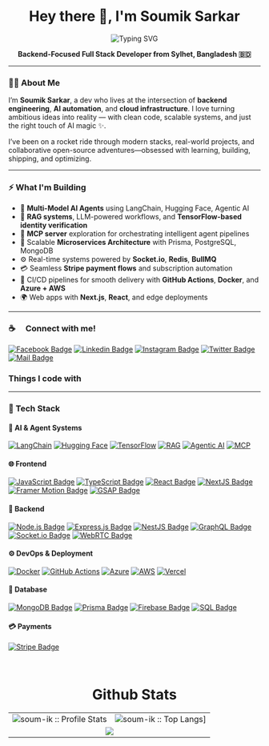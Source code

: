 <h1 align="center">Hey there 👋, I'm Soumik Sarkar</h1>

<p align="center">
  <img src="https://readme-typing-svg.demolab.com?font=Fira+Code&weight=600&size=22&pause=1000&color=58A6FF&center=true&vCenter=true&width=840&height=30&lines=Backend+Wizard+%7C+AI+Builder+%7C+Optimizer" alt="Typing SVG" />
</p>

<p align="center">
  <strong>Backend-Focused Full Stack Developer from Sylhet, Bangladesh 🇧🇩</strong>
</p>

---

### 👨‍💻 About Me

I’m **Soumik Sarkar**, a dev who lives at the intersection of **backend engineering**, **AI automation**, and **cloud infrastructure**. I love turning ambitious ideas into reality — with clean code, scalable systems, and just the right touch of AI magic ✨.

I’ve been on a rocket ride through modern stacks, real-world projects, and collaborative open-source adventures—obsessed with learning, building, shipping, and optimizing.

---

### ⚡ What I'm Building

- 🤖 **Multi-Model AI Agents** using LangChain, Hugging Face, Agentic AI  
- 🧠 **RAG systems**, LLM-powered workflows, and **TensorFlow-based identity verification**  
- 🔁 **MCP server** exploration for orchestrating intelligent agent pipelines  
- 🔧 Scalable **Microservices Architecture** with Prisma, PostgreSQL, MongoDB  
- ⚙️ Real-time systems powered by **Socket.io**, **Redis**, **BullMQ**  
- 💳 Seamless **Stripe payment flows** and subscription automation  
- 🚀 CI/CD pipelines for smooth delivery with **GitHub Actions**, **Docker**, and **Azure + AWS**  
- 🌍 Web apps with **Next.js**, **React**, and edge deployments

---
### :coffee: &emsp;Connect with me!

[![Facebook Badge](https://img.shields.io/badge/Facebook-1877F2?style=for-the-badge&logo=facebook&logoColor=white)](https://www.facebook.com/soumik.sarkar.16547)
[![Linkedin Badge](https://img.shields.io/badge/LinkedIn-0077B5?style=for-the-badge&logo=linkedin&logoColor=white)](https://www.linkedin.com/in/soumik-sarkar-a3b438290/) [![Instagram Badge](https://img.shields.io/badge/Instagram-E4405F?style=for-the-badge&logo=instagram&logoColor=white)](https://www.instagram.com/soumik.sarkar.16547/)
[![Twitter Badge](https://img.shields.io/badge/Twitter-1DA1F2?style=for-the-badge&logo=twitter&logoColor=white)](https://twitter.com/SOUMIK565218818)
[![Mail Badge](https://img.shields.io/badge/Gmail-D14836?style=for-the-badge&logo=gmail&logoColor=white)](mailto:sarkarsoumik215@gmail.com)

### Things I code with
<hr/>

### 🧠 Tech Stack

#### 🤖 AI & Agent Systems
[![LangChain](https://img.shields.io/badge/LangChain-4B0082?style=for-the-badge&logo=OpenAI&logoColor=white)](https://github.com/soum-ik)
[![Hugging Face](https://img.shields.io/badge/Hugging_Face-FCC624?style=for-the-badge&logo=huggingface&logoColor=black)](https://github.com/soum-ik)
[![TensorFlow](https://img.shields.io/badge/TensorFlow-FF6F00?style=for-the-badge&logo=tensorflow&logoColor=white)](https://github.com/soum-ik)
[![RAG](https://img.shields.io/badge/RAG-Retrieval_Enhanced_AI-003366?style=for-the-badge&logo=googlescholar&logoColor=white)](https://github.com/soum-ik)
[![Agentic AI](https://img.shields.io/badge/Agentic_AI-Multi_Model-800080?style=for-the-badge&logo=semanticweb&logoColor=white)](https://github.com/soum-ik)
[![MCP](https://img.shields.io/badge/MCP_Server-Agent_Framework-2E8B57?style=for-the-badge&logo=protocols.io&logoColor=white)](https://github.com/soum-ik)

#### 🌐 Frontend
[![JavaScript Badge](https://img.shields.io/badge/JavaScript-F7DF1E?style=for-the-badge&logo=javascript&logoColor=black)](https://github.com/soum-ik)
[![TypeScript Badge](https://img.shields.io/badge/TypeScript-0078D6?style=for-the-badge&logo=typescript&logoColor=white)](https://github.com/soum-ik)
[![React Badge](https://img.shields.io/badge/React-20232A?style=for-the-badge&logo=react&logoColor=61DAFB)](https://github.com/soum-ik)
[![NextJS Badge](https://img.shields.io/badge/NextJS-000?style=for-the-badge&logo=next.js&logoColor=61DAFB)](https://github.com/soum-ik)
[![Framer Motion Badge](https://img.shields.io/badge/Framer_Motion-EF008F?style=for-the-badge&logo=framer&logoColor=white)](https://github.com/soum-ik)
[![GSAP Badge](https://img.shields.io/badge/GSAP-88CE02?style=for-the-badge&logo=greensock&logoColor=white)](https://github.com/soum-ik)

#### 🧠 Backend
[![Node.js Badge](https://img.shields.io/badge/Node.js-43853D?style=for-the-badge&logo=node.js&logoColor=white)](https://github.com/soum-ik)
[![Express.js Badge](https://img.shields.io/badge/Express.js-404D59?style=for-the-badge&logo=express&logoColor=white)](https://github.com/soum-ik)
[![NestJS Badge](https://img.shields.io/badge/NestJS-E0234E?style=for-the-badge&logo=nestjs&logoColor=white)](https://github.com/soum-ik)
[![GraphQL Badge](https://img.shields.io/badge/GraphQL-E10098?style=for-the-badge&logo=graphql&logoColor=white)](https://github.com/soum-ik)
[![Socket.io Badge](https://img.shields.io/badge/Socket.io-010101?style=for-the-badge&logo=socket.io&logoColor=white)](https://github.com/soum-ik)
[![WebRTC Badge](https://img.shields.io/badge/WebRTC-333333?style=for-the-badge&logo=webrtc&logoColor=white)](https://github.com/soum-ik)

#### ⚙️ DevOps & Deployment
[![Docker](https://img.shields.io/badge/Docker-2496ED?style=for-the-badge&logo=docker&logoColor=white)](https://github.com/soum-ik)
[![GitHub Actions](https://img.shields.io/badge/GitHub_Actions-2088FF?style=for-the-badge&logo=githubactions&logoColor=white)](https://github.com/soum-ik)
[![Azure](https://img.shields.io/badge/Azure-0089D6?style=for-the-badge&logo=microsoftazure&logoColor=white)](https://github.com/soum-ik)
[![AWS](https://img.shields.io/badge/AWS-FF9900?style=for-the-badge&logo=amazonaws&logoColor=black)](https://github.com/soum-ik)
[![Vercel](https://img.shields.io/badge/Vercel-000?style=for-the-badge&logo=vercel&logoColor=white)](https://github.com/soum-ik)

#### 💾 Database
[![MongoDB Badge](https://img.shields.io/badge/MongoDB-4EA94B?style=for-the-badge&logo=mongodb&logoColor=white)](https://github.com/soum-ik)
[![Prisma Badge](https://img.shields.io/badge/Prisma-2D3748?style=for-the-badge&logo=prisma&logoColor=white)](https://github.com/soum-ik)
[![Firebase Badge](https://img.shields.io/badge/Firebase-FFCA28?style=for-the-badge&logo=firebase&logoColor=black)](https://github.com/soum-ik)
[![SQL Badge](https://img.shields.io/badge/SQL-4479A1?style=for-the-badge&logo=mysql&logoColor=white)](https://github.com/soum-ik)

#### 💳 Payments
[![Stripe Badge](https://img.shields.io/badge/Stripe-008CDD?style=for-the-badge&logo=stripe&logoColor=white)](https://github.com/soum-ik)


<br/>

<p align="center">
<table align="center">
  <h1 align="center">Github Stats</h1>
  <tr>
    <td colspan="1"><img alt="soum-ik :: Profile Stats"
        src="https://github-readme-stats.vercel.app/api?username=soum-ik&theme=blue-green&amp;show_icons=true&amp;count_private=true&amp;hide_border=true" />
    </td>
    <td colspan="2"><img alt="soum-ik :: Top Langs]"
        src="https://github-readme-stats.vercel.app/api/top-langs/?username=soum-ik&langs_count=14&theme=blue-green&layout=compact&hide=html">
    </td>
  </tr>
  <tr>
    <td colspan="3" align="center"><img align="center"
        src="https://github-readme-streak-stats.herokuapp.com?user=soum-ik&theme=blue-green&hide_border=true">
    </td>
  </tr>
</table>
</p>
